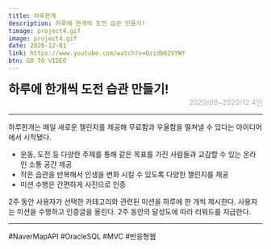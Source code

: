 ```yaml
---
title: 하루한개
description: 하루에 한개씩 도전 습관 만들기!
timage: project4.gif
image: project4.gif
date: 2020-12-01
link: https://www.youtube.com/watch?v=Qzidb62VYWY
btn: GO TO VIDEO
---
```


<div style="font-weight: bold; font-size: 1.5rem">하루에 한개씩 도전 습관 만들기!</div>
<div style="text-align: right; color: #aaaab3">2020/09~2020/12  4인</div>

---

하루한개는 매일 새로운 챌린지를 제공해 무료함과 우울함을 떨쳐낼 수 있다는 아이디어에서 시작됐다.

- 운동, 도전 등 다양한 주제를 통해 같은 목표를 가진 사람들과 교감할 수 있는 온라인 소통 공간 제공
- 작은 습관을 반복해서 인생을 변화 시킬 수 있도록 다양한 챌린지를 제공
- 미션 수행은 간편하게 사진으로 인증

2주 동안 사용자가 선택한 카테고리와 관련된 미션을 하루에 한 개씩 제시한다.
사용자는 미션을 수행하고 인증글을 올린다.
2주 동안의 달성도에 따라 리워드를 지급한다.

---

<div class="hyde tags skills">
    <a class="hyde tag">#NaverMapAPI</a>
    <a class="hyde tag">#OracleSQL</a>
    <a class="hyde tag">#MVC</a>
    <a class="hyde tag">#반응형웹</a>
</div>
